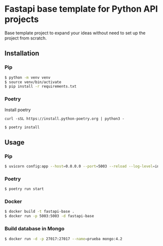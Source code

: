 # Fastapi base template for Python API projects

Base template project to expand your ideas without need to set up the project from scratch.

## Installation

### Pip

```bash
$ python -m venv venv
$ source venv/bin/activate
$ pip install -r requirements.txt
```

### Poetry

Install poetry 
```
curl -sSL https://install.python-poetry.org | python3 -
```

```bash
$ poetry install
```

## Usage

### Pip

```bash
$ uvicorn config:app --host=0.0.0.0 --port=5003 --reload --log-level=info
```

### Poetry

```bash
$ poetry run start
```

### Docker
    
```bash
$ docker build -t fastapi-base .
$ docker run -p 5003:5003 -d fastapi-base
```
### Build database in Mongo
```bash
$ docker run -d -p 27017:27017 --name=prueba mongo:4.2

```


